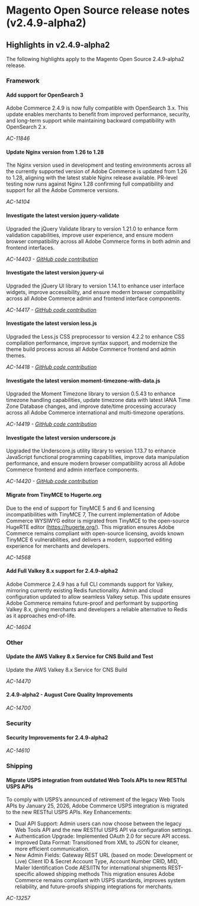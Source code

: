 # Magento Open Source release notes (v2.4.9-alpha2)

## Highlights in v2.4.9-alpha2

The following highlights apply to the Magento Open Source 2.4.9-alpha2 release.

### Framework

#### Add support for OpenSearch 3

Adobe Commerce 2.4.9 is now fully compatible with  OpenSearch 3.x. This update enables merchants to benefit from improved performance, security, and long-term support while maintaining backward compatibility with OpenSearch 2.x.

_AC-11846_

#### Update Nginx version from 1.26 to 1.28

The Nginx version used in development and testing environments across all the currently supported version of Adobe Commerce is updated from 1.26 to 1.28, aligning with the latest stable  Nginx release available.
PR-level testing now runs against Nginx 1.28 confirming full compatibility and support for all the Adobe Commerce versions.

_AC-14104_

#### Investigate the latest version jquery-validate

Upgraded the jQuery Validate library to version 1.21.0 to enhance form validation capabilities, improve user experience, and ensure modern browser compatibility across all Adobe Commerce forms in both admin and frontend interfaces.

_AC-14403 - [GitHub code contribution](https://github.com/magento/magento2/commit/98b2848a)_

#### Investigate the latest version jquery-ui

Upgraded the jQuery UI library to version 1.14.1 to enhance user interface widgets, improve accessibility, and ensure modern browser compatibility across all Adobe Commerce admin and frontend interface components.

_AC-14417 - [GitHub code contribution](https://github.com/magento/magento2/commit/77c589a6)_

#### Investigate the latest version less.js

Upgraded the Less.js CSS preprocessor to version 4.2.2 to enhance CSS compilation performance, improve syntax support, and modernize the theme build process across all Adobe Commerce frontend and admin themes.

_AC-14418 - [GitHub code contribution](https://github.com/magento/magento2/commit/98b2848a)_

#### Investigate the latest version moment-timezone-with-data.js

Upgraded the Moment Timezone library to version 0.5.43 to enhance timezone handling capabilities, update timezone data with latest IANA Time Zone Database changes, and improve date/time processing accuracy across all Adobe Commerce international and multi-timezone operations.

_AC-14419 - [GitHub code contribution](https://github.com/magento/magento2/commit/98b2848a)_

#### Investigate the latest version underscore.js

Upgraded the Underscore.js utility library to version 1.13.7 to enhance JavaScript functional programming capabilities, improve data manipulation performance, and ensure modern browser compatibility across all Adobe Commerce frontend and admin interface components.

_AC-14420 - [GitHub code contribution](https://github.com/magento/magento2/commit/98b2848a)_

#### Migrate from TinyMCE to Hugerte.org

Due to the end of support for TinyMCE 5 and 6 and licensing incompatibilities with TinyMCE 7, The current implementation of Adobe Commerce WYSIWYG editor is migrated from TinyMCE to the open-source HugeRTE editor (https://hugerte.org/). 
This migration ensures Adobe Commerce remains compliant with open-source licensing, avoids known TinyMCE 6 vulnerabilities, and delivers a modern, supported editing experience for merchants and developers.

_AC-14568_

#### Add Full Valkey 8.x support for 2.4.9-alpha2

Adobe Commerce 2.4.9 has a full CLI commands support for Valkey, mirroring currently existing Redis functionality. Admin and cloud configuration updated to allow seamless Valkey setup.
This update ensures Adobe Commerce remains future-proof and performant by supporting Valkey 8.x, giving merchants and developers a reliable alternative to Redis as it approaches end-of-life.

_AC-14604_

### Other

#### Update the AWS Valkey 8.x Service for CNS Build and Test

Update the AWS Valkey 8.x Service for CNS Build

_AC-14470_

#### 2.4.9-alpha2 - August Core Quality Improvements

_AC-14700_

### Security

#### Security Improvements for 2.4.9-alpha2

_AC-14610_

### Shipping

#### Migrate USPS integration from outdated Web Tools APIs to new RESTful USPS APIs

To comply with USPS’s announced of retirement of  the legacy Web Tools APIs by January 25, 2026, Adobe Commerce USPS integration is migrated to the new RESTful USPS APIs. 
Key Enhancements:
- Dual API Support: Admin users can now choose between the legacy Web Tools API and the new RESTful USPS API via configuration settings.
- Authentication Upgrade: Implemented OAuth 2.0 for secure API access.
- Improved Data Format: Transitioned from XML to JSON for cleaner, more efficient communication.
- New Admin Fields:
Gateway REST URL (based on mode: Development or Live)
Client ID &amp; Secret
Account Type, Account Number
CRID, MID, Mailer Identification Code
AES/ITN for international shipments
REST-specific allowed shipping methods
This migration ensures Adobe Commerce remains compliant with USPS standards, improves system reliability, and future-proofs shipping integrations for merchants.

_AC-13257_
